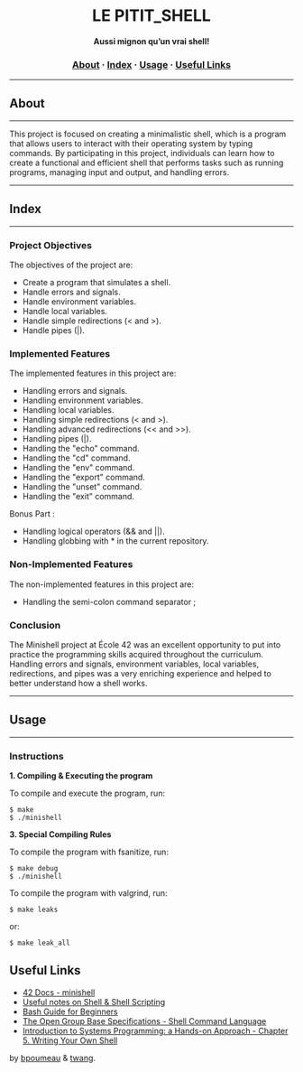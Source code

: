 <h1 align="center">
LE PITIT_SHELL
</h1>

<h4 align="center">
Aussi mignon qu’un vrai shell!
</h4>
</p>

<h3 align="center">
	<a href="#%EF%B8%8F-about">About</a>
	<span> · </span>
	<a href="#-index">Index</a>
	<span> · </span>
	<a href="#%EF%B8%8F-usage">Usage</a>
	<span> · </span>
	<a href="#-useful-links">Useful Links</a>
</h3>

---

## About
___
This project is focused on creating a minimalistic shell, which is a program that allows users to interact with their operating system by typing commands. By participating in this project, individuals can learn how to create a functional and efficient shell that performs tasks such as running programs, managing input and output, and handling errors.

____
## Index
___
### Project Objectives

The objectives of the project are:
- Create a program that simulates a shell.
- Handle errors and signals.
- Handle environment variables.
- Handle local variables.
- Handle simple redirections (< and >).
- Handle pipes (|).

### Implemented Features

The implemented features in this project are:
- Handling errors and signals.
- Handling environment variables.
- Handling local variables.
- Handling simple redirections (< and >).
- Handling advanced redirections (<< and >>).
- Handling pipes (|).
- Handling the "echo" command.
- Handling the "cd" command.
- Handling the "env" command.
- Handling the "export" command.
- Handling the "unset" command.
- Handling the "exit" command.

Bonus Part :
- Handling logical operators (&& and ||).
- Handling globbing with * in the current repository.

### Non-Implemented Features

The non-implemented features in this project are:
- Handling the semi-colon command separator ;

### Conclusion

The Minishell project at École 42 was an excellent opportunity to put into practice the programming skills acquired throughout the curriculum. Handling errors and signals, environment variables, local variables, redirections, and pipes was a very enriching experience and helped to better understand how a shell works.

___
## Usage
___
### Instructions

**1. Compiling & Executing the program**

To compile and execute the program, run:

```shell
$ make
$ ./minishell
```
**3. Special Compiling Rules**

To compile the program with fsanitize, run:

```shell
$ make debug
$ ./minishell
```
To compile the program with valgrind, run:

```shell
$ make leaks
```
 or:
 ```shell
$ make leak_all
```

## Useful Links
* [42 Docs - minishell](https://harm-smits.github.io/42docs/projects/minishell)
* [Useful notes on Shell & Shell Scripting](https://www.notion.so/Shell-Shell-Scripting-6e0f0290a0304dad93a1d25ba15d92fe)
* [Bash Guide for Beginners](https://tldp.org/LDP/Bash-Beginners-Guide/html/index.html)
* [The Open Group Base Specifications - Shell Command Language](https://pubs.opengroup.org/onlinepubs/009695399/utilities/xcu_chap02.html)
* [Introduction to Systems Programming: a Hands-on Approach - Chapter 5. Writing Your Own Shell ](https://www.cs.purdue.edu/homes/grr/SystemsProgrammingBook/Book/Chapter5-WritingYourOwnShell.pdf)

by [bpoumeau](https://profile.intra.42.fr/users/bpoumeau) & [twang](https://profile.intra.42.fr/users/twang).
